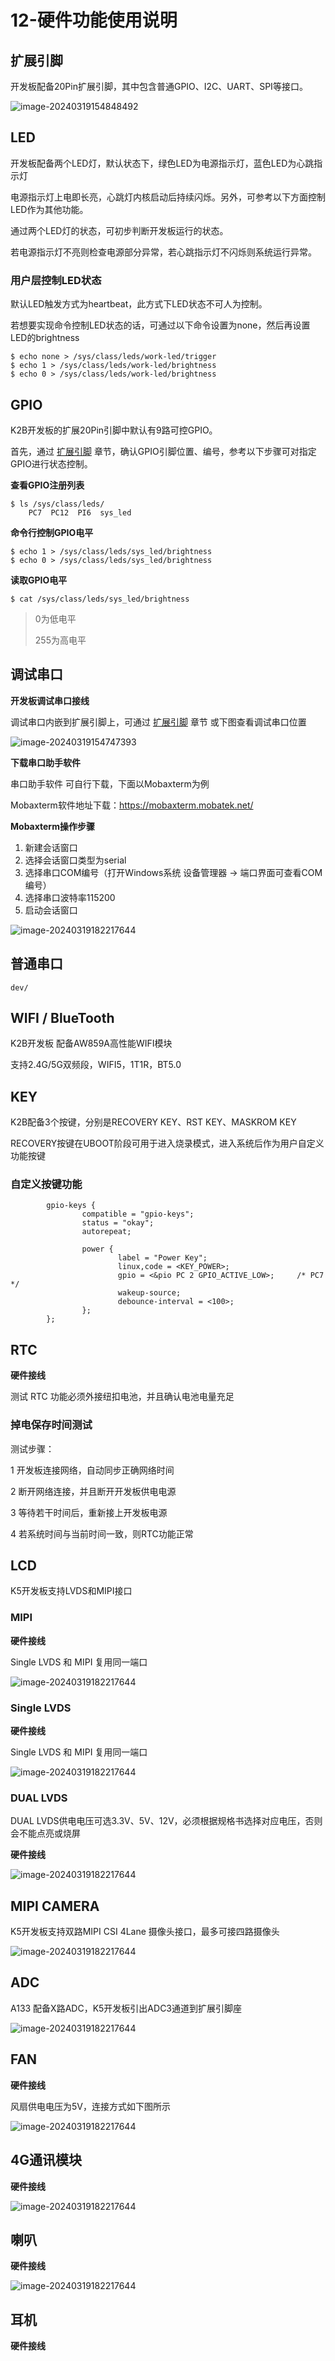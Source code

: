 # 12-硬件功能使用说明


<link rel="stylesheet" type="text/css" href="auto-number-title.css" />


## 扩展引脚 <a name="扩展引脚"></a>

开发板配备20Pin扩展引脚，其中包含普通GPIO、I2C、UART、SPI等接口。

![image-20240319154848492](http://tanzhtanzh.oss-cn-shenzhen.aliyuncs.com/img/image-20240319154848492.png)

## LED

开发板配备两个LED灯，默认状态下，绿色LED为电源指示灯，蓝色LED为心跳指示灯

电源指示灯上电即长亮，心跳灯内核启动后持续闪烁。另外，可参考以下方面控制LED作为其他功能。

通过两个LED灯的状态，可初步判断开发板运行的状态。

若电源指示灯不亮则检查电源部分异常，若心跳指示灯不闪烁则系统运行异常。


### 用户层控制LED状态

默认LED触发方式为heartbeat，此方式下LED状态不可人为控制。

若想要实现命令控制LED状态的话，可通过以下命令设置为none，然后再设置LED的brightness

```
$ echo none > /sys/class/leds/work-led/trigger
$ echo 1 > /sys/class/leds/work-led/brightness
$ echo 0 > /sys/class/leds/work-led/brightness
```

## GPIO

K2B开发板的扩展20Pin引脚中默认有9路可控GPIO。

首先，通过 [扩展引脚](#扩展引脚) 章节，确认GPIO引脚位置、编号，参考以下步骤可对指定GPIO进行状态控制。



**查看GPIO注册列表**

```
$ ls /sys/class/leds/
	PC7  PC12  PI6  sys_led
```



**命令行控制GPIO电平**

```
$ echo 1 > /sys/class/leds/sys_led/brightness
$ echo 0 > /sys/class/leds/sys_led/brightness
```



**读取GPIO电平**

```
$ cat /sys/class/leds/sys_led/brightness
```

> 0为低电平
>
> 255为高电平



## 调试串口

**开发板调试串口接线**

调试串口内嵌到扩展引脚上，可通过 [扩展引脚](#扩展引脚) 章节 或下图查看调试串口位置

![image-20240319154747393](http://tanzhtanzh.oss-cn-shenzhen.aliyuncs.com/img/image-20240319154747393.png)



**下载串口助手软件**

串口助手软件 可自行下载，下面以Mobaxterm为例

Mobaxterm软件地址下载：https://mobaxterm.mobatek.net/



**Mobaxterm操作步骤**

1. 新建会话窗口
2. 选择会话窗口类型为serial
3. 选择串口COM编号（打开Windows系统 设备管理器 -> 端口界面可查看COM编号）
4. 选择串口波特率115200
5. 启动会话窗口



![image-20240319182217644](http://tanzhtanzh.oss-cn-shenzhen.aliyuncs.com/img/image-20240319182217644.png)


## 普通串口

```
dev/
```

## WIFI / BlueTooth

K2B开发板 配备AW859A高性能WIFI模块

支持2.4G/5G双频段，WIFI5，1T1R，BT5.0


## KEY

K2B配备3个按键，分别是RECOVERY KEY、RST KEY、MASKROM KEY

RECOVERY按键在UBOOT阶段可用于进入烧录模式，进入系统后作为用户自定义功能按键


### 自定义按键功能

```
        gpio-keys {
                compatible = "gpio-keys";
                status = "okay";
                autorepeat;

                power {
                        label = "Power Key";
                        linux,code = <KEY_POWER>;
                        gpio = <&pio PC 2 GPIO_ACTIVE_LOW>;     /* PC7 */
                        wakeup-source;
                        debounce-interval = <100>;
                };
        };
```





## RTC

**硬件接线**

测试 RTC 功能必须外接纽扣电池，并且确认电池电量充足

### 掉电保存时间测试

测试步骤：

1 开发板连接网络，自动同步正确网络时间

2 断开网络连接，并且断开开发板供电电源

3 等待若干时间后，重新接上开发板电源

4 若系统时间与当前时间一致，则RTC功能正常

## LCD

K5开发板支持LVDS和MIPI接口

### MIPI
**硬件接线**

Single LVDS 和 MIPI 复用同一端口

![image-20240319182217644](http://tanzhtanzh.oss-cn-shenzhen.aliyuncs.com/img/image.png)

### Single LVDS
**硬件接线**

Single LVDS 和 MIPI 复用同一端口

![image-20240319182217644](http://tanzhtanzh.oss-cn-shenzhen.aliyuncs.com/img/image.png)

### DUAL LVDS

DUAL LVDS供电电压可选3.3V、5V、12V，必须根据规格书选择对应电压，否则会不能点亮或烧屏

**硬件接线**

![image-20240319182217644](http://tanzhtanzh.oss-cn-shenzhen.aliyuncs.com/img/image.png)

## MIPI CAMERA

K5开发板支持双路MIPI CSI 4Lane 摄像头接口，最多可接四路摄像头

![image-20240319182217644](http://tanzhtanzh.oss-cn-shenzhen.aliyuncs.com/img/image.png)

## ADC

A133 配备X路ADC，K5开发板引出ADC3通道到扩展引脚座

![image-20240319182217644](http://tanzhtanzh.oss-cn-shenzhen.aliyuncs.com/img/image.png)

## FAN
**硬件接线**

风扇供电电压为5V，连接方式如下图所示

![image-20240319182217644](http://tanzhtanzh.oss-cn-shenzhen.aliyuncs.com/img/image.png)

## 4G通讯模块
**硬件接线**

![image-20240319182217644](http://tanzhtanzh.oss-cn-shenzhen.aliyuncs.com/img/image.png)

## 喇叭
**硬件接线**

![image-20240319182217644](http://tanzhtanzh.oss-cn-shenzhen.aliyuncs.com/img/image.png)

## 耳机
**硬件接线**


